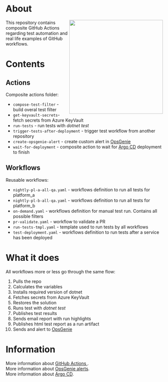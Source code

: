 # About

[<img align="right" width="300px" src="https://miro.medium.com/v2/resize:fit:1400/0*nPl_823wvgb6O2Hc.png" />](https://docs.github.com/en/actions)

This repository contains composite GitHub Actions regarding test automation and real life examples of GitHub workflows.

# Contents

## Actions
Composite actions folder:
- `compose-test-filter` - build overal test filter
- `get-keyvault-secrets`- fetch secrets from Azure KeyVault
- `run-tests` - run tests with *dotnet test*
- `trigger-tests-after-deployment` - trigger test workflow from another repository
- `create-opsgenie-alert` - create custom alert in [OpsGenie](https://www.atlassian.com/software/opsgenie)
- `wait-for-deployment` - composite action to wait for [Argo CD](https://argo-cd.readthedocs.io/en/stable/) deployment to finish

## Workflows
Reusable workflows:
- `nightly-pl-a-all-qa.yaml` - workflows definition to run all tests for platform_a
- `nightly-pl-b-all-qa.yaml` - workflows definition to run all tests for platform_b
- `on-demand.yaml` - workflows definition for manual test run. Contains all possible filters
- `pr-validate.yaml` - workflow to validate a PR
- `run-tests-tmpl.yaml` - template used to run tests by all workflows
- `test-deployment.yaml` - workflows definition to run tests after a service has been deployed

# What it does
All workflows more or less go through the same flow:
1. Pulls the repo
2. Calculates the variables
3. Installs required version of dotnet
4. Fetches secrets from Azure KeyVault
5. Restores the solution
6. Runs test with *dotnet test*
7. Publishes test results
8. Sends email report with run highlights
9. Publishes html test report as a run artifact
10. Sends and alert to [OpsGenie](https://www.atlassian.com/software/opsgenie)

# Information
More information about [GitHub Actions ](https://docs.github.com/en/actions). <br />
More information about [OpsGenie alerts](https://www.atlassian.com/software/opsgenie). <br />
More information about [Argo CD](https://argo-cd.readthedocs.io/en/stable/).